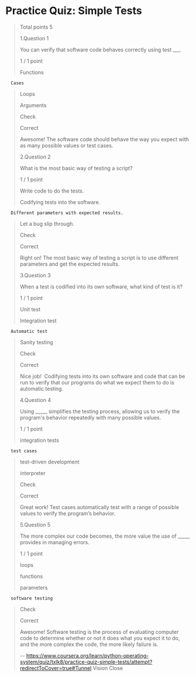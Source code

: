 # Practice Quiz: Simple Tests
> 
> Total points 5
> 
>  1.Question 1
> 
> You can verify that software code behaves correctly using test ___.
> 
> 1 / 1 point 
> 
>  Functions 
> 

      Cases 
> 
>  Loops 
> 
>  Arguments 
> 
> Check
> 
> Correct
> 
> Awesome! The software code should behave the way you expect with as many possible values or test cases.
> 
>  2.Question 2
> 
> What is the most basic way of testing a script?
> 
> 1 / 1 point 
> 
>  Write code to do the tests. 
> 
>  Codifying tests into the software. 
> 

      Different parameters with expected results. 
> 
>  Let a bug slip through. 
> 
> Check
> 
> Correct
> 
> Right on! The most basic way of testing a script is to use different parameters and get the expected results.
> 
>  3.Question 3
> 
> When a test is codified into its own software, what kind of test is it?
> 
> 1 / 1 point 
> 
>  Unit test 
> 
>  Integration test 
>

      Automatic test 
> 
>  Sanity testing 
> 
> Check
> 
> Correct
> 
> Nice job!  Codifying tests into its own software and code that can be run to verify that our programs do what we expect them to do is automatic testing.
> 
>  4.Question 4
> 
> Using _____ simplifies the testing process, allowing us to verify the program's behavior repeatedly with many possible values.
> 
> 1 / 1 point 
> 
>  integration tests 
> 

      test cases 
> 
>  test-driven development 
> 
>  interpreter 
> 
> Check
> 
> Correct
> 
> Great work! Test cases automatically test with a range of possible values to verify the program’s behavior.
> 
>  5.Question 5
> 
> The more complex our code becomes, the more value the use of _____ provides in managing errors.
> 
> 1 / 1 point 
> 
>  loops 
> 
>  functions 
> 
>  parameters 
> 

      software testing 
> 
> Check
> 
> Correct
> 
> Awesome! Software testing is the process of evaluating computer code to determine whether or not it does what you expect it to do, and the more complex the code, the more likely failure is.
>
> -- https://www.coursera.org/learn/python-operating-system/quiz/txlk8/practice-quiz-simple-tests/attempt?redirectToCover=true#Tunnel Vision Close
